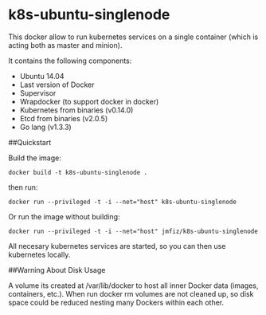# k8s-ubuntu-singlenode

This docker allow to run kubernetes services on a single container (which is acting both as master and minion).
 
It contains the following components:
- Ubuntu 14.04
- Last version of Docker
- Supervisor
- Wrapdocker (to support docker in docker)
- Kubernetes from binaries (v0.14.0)
- Etcd from binaries (v2.0.5)
- Go lang (v1.3.3)

##Quickstart

Build the image:
```
docker build -t k8s-ubuntu-singlenode .
```
then run:
```
docker run --privileged -t -i --net="host" k8s-ubuntu-singlenode
```
Or run the image without building:
```
docker run --privileged -t -i --net="host" jmfiz/k8s-ubuntu-singlenode
```
All necesary kubernetes services are started, so you can then use kubernetes locally.

##Warning About Disk Usage

A volume its created at /var/lib/docker to host all inner Docker data (images, containers, etc.). When run docker rm volumes are not cleaned up, so disk space could be reduced nesting many Dockers within each other.
